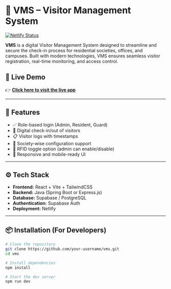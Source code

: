 # 🏢 VMS – Visitor Management System

[![Netlify Status](https://img.shields.io/badge/Live%20Demo-Netlify-brightgreen)](https://thunderous-rabanadas-8a0f33.netlify.app/)

**VMS** is a digital Visitor Management System designed to streamline and secure the check-in process for residential societies, offices, and campuses. Built with modern technologies, VMS ensures seamless visitor registration, real-time monitoring, and access control.

## 🚀 Live Demo

👉 **[Click here to visit the live app](https://thunderous-rabanadas-8a0f33.netlify.app/)**

---

## 🔑 Features

- ✅ Role-based login (Admin, Resident, Guard)
- 🧾 Digital check-in/out of visitors
- 📋 Visitor logs with timestamps
- 📌 Society-wise configuration support
- 🔐 RFID toggle option (admin can enable/disable)
- 📱 Responsive and mobile-ready UI

---

## ⚙️ Tech Stack

- **Frontend:** React + Vite + TailwindCSS
- **Backend:** Java (Spring Boot or Express.js)
- **Database:** Supabase / PostgreSQL
- **Authentication:** Supabase Auth
- **Deployment:** Netlify

---

## 📦 Installation (For Developers)

```bash
# Clone the repository
git clone https://github.com/your-username/vms.git
cd vms

# Install dependencies
npm install

# Start the dev server
npm run dev
